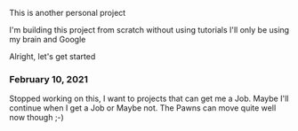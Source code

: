 This is another personal project

I'm building this project from scratch without using tutorials
I'll only be using my brain and Google

Alright, let's get started

### February 10, 2021
Stopped working on this, I want to projects that can get me a Job. Maybe I'll continue when I get a Job or Maybe not.
The Pawns can move quite well now though ;-)
